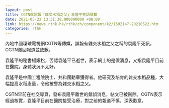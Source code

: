 ```yaml
---
layout: post
title: CGTN就誤報「雜交水稻之父」袁隆平死訊致歉
date: 2021-05-22 13:31:38.000000000 +08:00
link: https://news.rthk.hk/rthk/ch/component/k2/1592147-20210522.htm
categories: rthk
---
```


內地中國環球電視網CGTN等傳媒，誤報有雜交水稻之父之稱的袁隆平死訊，CGTN撤回報道並致歉。

袁隆平的秘書楊耀松，否認袁隆平已逝世，表示網上的是假消息，又指袁隆平目前在醫院，身體狀況不太好。

袁隆平是中國工程院院士、共和國勳章獲得者。他研究及培育的雜交水稻品種，大幅提高水稻產量，令他被譽為雜交水稻之父。

CGTN早前在社交專頁，發布袁隆平離世的錯誤消息，帖文已被刪除。CGTN表示經過核實，袁隆平目前在醫院接受治療，對之前的報道不慎，深表歉意。
